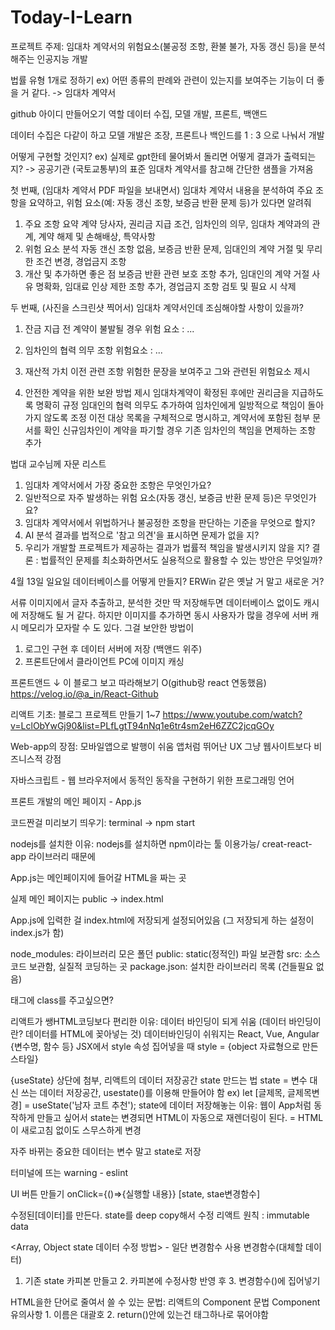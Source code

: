 # Today-I-Learn

프로젝트 주제: 임대차 계약서의 위험요소(불공정 조항, 환불 불가, 자동 갱신 등)을 분석해주는 인공지능 개발

법률 유형 1개로 정하기
ex) 어떤 종류의 판례와 관련이 있는지를 보여주는 기능이 더 좋을 거 같다. -> 임대차 계약서

github 아이디 만들어오기 
역할 데이터 수집, 모델 개발, 프론트, 백앤드

데이터 수집은 다같이 하고 모델 개발은 조장, 프론트나 백인드를 1 : 3 으로 나눠서 개발

어떻게 구현할 것인지?
ex) 실제로 gpt한테 물어봐서 돌리면 어떻게 결과가 출력되는지?  -> 공공기관 (국토교통부)의 표준 임대차 계약서를 참고해 간단한 샘플을 가져옴 

첫 번째, (임대차 계약서 PDF 파일을 보내면서) 임대차 계약서 내용을 분석하여 주요 조항을 요약하고, 위험 요소(예: 자동 갱신 조항, 보증금 반환 문제 등)가 있다면 알려줘

1. 주요 조항 요약
   계약 당사자, 권리금 지급 조건, 임차인의 의무, 임대차 계약과의 관계, 계약 해제 및 손해배상, 특약사항
2. 위험 요소 분석
  자동 갠신 조항 없음, 보증금 반환 문제, 임대인의 계약 거절 및 무리한 조건 변경, 경업금지 조항
3. 개산 및 추가하면 좋은 점
  보증금 반환 관련 보호 조항 추가, 임대인의 계약 거절 사유 명확화, 임대료 인상 제한 조항 추가, 경업금지 조항 검토 및 필요 시 삭제

두 번째, (사진을 스크린샷 찍어서) 임대차 계약서인데 조심해야할 사항이 있을까?
1. 잔금 지급 전 계약이 불발될 경우
   위험 요소 : ...

2. 임차인의 협력 의무 조항
   위험요소 : ...
3. 재산적 가치 이전 관련 조항
   위험한 문장을 보여주고 그와 관련된 위험요소 제시
4. 안전한 계약을 위한 보완 방법 제시
 임대차계약이 확정된 후에만 권리금을 지급하도록 명확히 규정
 임대인의 협력 의무도 추가하여 임차인에게 일방적으로 책임이 돌아가지 않도록 조정
 이전 대상 목록을 구체적으로 명시하고, 계약서에 포함된 첨부 문서를 확인
 신규임차인이 계약을 파기할 경우 기존 임차인의 책임을 면제하는 조항 추가

법대 교수님께 자문 리스트
1. 임대차 계약서에서 가장 중요한 조항은 무엇인가요?
2. 일반적으로 자주 발생하는 위험 요소(자동 갱신, 보증금 반환 문제 등)은 무엇인가요?
3. 임대차 계약서에서 위법하거나 불공정한 조항을 판단하는 기준을 무엇으로 할지?
4. AI 분석 결과를 법적으로 '참고 의견'을 표시하면 문제가 없을 지?
5. 우리가 개발할 프로젝트가 제공하는 결과가 법률적 책임을 발생시키지 않을 지?
결론 : 법률적인 문제를 최소화하면서도 실용적으로 활용할 수 있는 방안은 무엇일까?


4월 13일 일요일
데이터베이스를 어떻게 만들지?
ERWin 같은 옛날 거 말고 새로운 거?

서류 이미지에서 글자 추출하고, 분석한 것만 딱 저장해두면 데이터베이스 없이도 캐시에 저장해도 될 거 같다.
하지만 이미지를 추가하면 동시 사용자가 많을 경우에 서버 캐시 메모리가 모자랄 수 도 있다.
그걸 보안한 방법이
1. 로그인 구현 후 데이터 서버에 저장 (백앤드 위주)
2. 프론트단에서 클라이언트 PC에 이미지 캐싱

프론트앤드 ↓ 이 블로그 보고 따라해보기 O(github랑 react 연동했음) 
https://velog.io/@a_in/React-Github

리액트 기초: 블로그 프로젝트 만들기 1~7
https://www.youtube.com/watch?v=LclObYwGj90&list=PLfLgtT94nNq1e6tr4sm2eH6ZZC2jcqGOy

Web-app의 장점: 모바일앱으로 발행이 쉬움
앱처럼 뛰어난 UX
그냥 웹사이트보다 비즈니스적 강점

자바스크립트 - 웹 브라우저에서 동적인 동작을 구현하기 위한 프로그래밍 언어

프론트 개발의 메인 페이지 - App.js

코드짠걸 미리보기 띄우기: terminal -> npm start

nodejs를 설치한 이유: nodejs를 설치하면 npm이라는 툴 이용가능/ creat-react-app 라이브러리 때문에

App.js는 메인페이지에 들어갈 HTML을 짜는 곳

실제 메인 페이지는 public -> index.html

App.js에 입력한 걸 index.html에 저장되게 설정되어있음
(그 저장되게 하는 설정이 index.js가 함)

node_modules: 라이브러리 모은 폴던
public: static(정적인) 파일 보관함
src: 소스코드 보관함, 실질적 코딩하는 곳
package.json: 설치한 라이브러리 목록 (건들필요 없음)

태그에 class를 주고싶으면? <div className="클래스명">
리액트가 쌩HTML코딩보다 편리한 이유: 데이터 바인딩이 되게 쉬움 
(데이터 바인딩이란? 데이터를 HTML에 꽂아넣는 것)
데이터바인딩이 쉬워지는 React, Vue, Angular  {변수명, 함수 등}
JSX에서 style 속성 집어넣을 때 style = {object 자료형으로 만든 스타일} 

{useState} 상단에 첨부, 리액트의 데이터 저장공간 state 만드는 법
state = 변수 대신 쓰는 데이터 저장공간, usestate()를 이용해 만들어야 함
ex)  let [글제목, 글제목변경] = useState('남자 코트 추천');
state에 데이터 저장해놓는 이유: 웹이 App처럼 동작하게 만들고 싶어서 
state는 변경되면 HTML이 자동으로 재렌더링이 된다. = HTML이 새로고침 없이도 스무스하게 변경

자주 바뀌는 중요한 데이터는 변수 말고 state로 저장

터미널에 뜨는 warning - eslint

UI 버튼 만들기
onClick={()=>{실행할 내용}}
[state, stae변경함수]

수정된[데이터]를 만든다. state를 deep copy해서 수정
리액트 원칙 : immutable data 

<Array, Object state 데이터 수정 방법> - 일단 변경함수 사용
변경함수(대체할 데이터)
1. 기존 state 카피본 만들고 2. 카피본에 수정사항 반영 후 3. 변경함수()에 집어넣기

HTML을한 단어로 줄여서 쓸 수 있는 문법: 리액트의 Component 문법
Component 유의사항 1. 이름은 대괄호 2. return()안에 있는건 태그하나로 묶어야함

   
